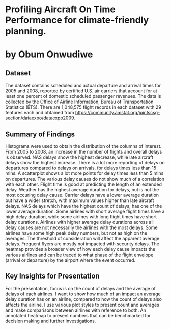 # Profiling Aircraft On Time Performance for climate-friendly planning.
# by Obum Onwudiwe


## Dataset

The dataset contains scheduled and actual departure and arrival times for 2005 and 2008, reported by certified U.S. air carriers that account for at least one percent of domestic scheduled passenger revenues. The data is collected by the Office of Airline Information, Bureau of Transportation Statistics (BTS). There are 1,048,575 flight records in each dataset with 29 features each and obtained from https://community.amstat.org/jointscsg-section/dataexpo/dataexpo2009.


## Summary of Findings

Histograms were used to obtain the distribution of the columns of interest. From 2005 to 2008, an increase in the number of flights and overall delays is observed.
NAS delays show the highest decrease, while late aircraft delays show the highest increase.
There is a lot more reporting of delays on departures compared to delays on arrivals, for delays times less than 15 mins. A scatterplot shows a lot more points for delay times less than 5 mins on departures.
The various delay causes do not show much of a correlation with each other. Flight time is good at predicting the length of an extended delay.
Weather has the highest average duration for delays, but is not the most occuring delay cause. 
Carrier delays have a lower average duration but have a wider stretch, with maximum values higher than late aircraft delays. NAS delays which have the highest count of delays, has one of the lower average duration.
Some airlines with short average flight times have a high delay duration, while some airlines with long flight times have short delay durations.
Airlines with higher average delay durations across all delay causes are not necessarily the airlines with the most delays.
Some airlines have some high peak delay numbers, but not as high on the averages.
The threshold of consideration will affect the apparent average delays.
Frequent flyers are mostly not impacted with security delays.
The heatmap provides a broader view of how each delay cause impacts the various airlines and can be traced to what phase of the flight envelope (arrival or departure) by the airport where the event occurred.


## Key Insights for Presentation

For the presentation, focus is on the count of delays and the average of delays of each airlines. I want to show how much of an impact an average delay duration has on an airline, compared to how the count of delays also affects the airline. I use various plot styles to present count and averages and make comparisons between airlines with reference to both. An annotated heatmap to present numbers that can be benchmarked for decision making and further investigations.  
